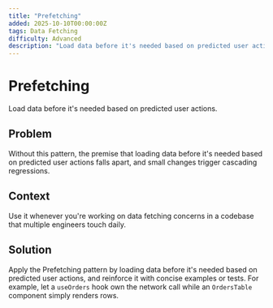 ```yaml
---
title: "Prefetching"
added: 2025-10-10T00:00:00Z
tags: Data Fetching
difficulty: Advanced
description: "Load data before it's needed based on predicted user actions."
---
```

# Prefetching

Load data before it's needed based on predicted user actions.

## Problem

Without this pattern, the premise that loading data before it's needed based on predicted user actions falls apart, and small changes trigger cascading regressions.

## Context

Use it whenever you're working on data fetching concerns in a codebase that multiple engineers touch daily.

## Solution

Apply the Prefetching pattern by loading data before it's needed based on predicted user actions, and reinforce it with concise examples or tests. For example, let a `useOrders` hook own the network call while an `OrdersTable` component simply renders rows.
